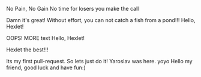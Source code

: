 No Pain, No Gain
No time for losers you make the call

Damn it's great!
Without effort, you can not catch a fish from a pond!!!
Hello, Hexlet!


OOPS!
MORE text
Hello, Hexlet!

Hexlet the best!!! 

Its my first pull-request. So lets just do it! Yaroslav was here.
yoyo
Hello my friend, good luck and have fun:)
